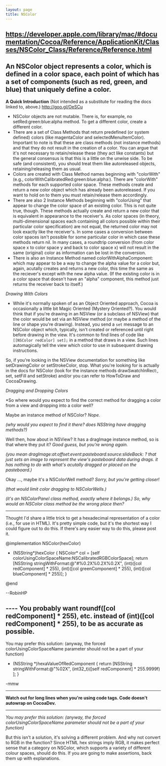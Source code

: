 ```yaml
---
layout: page
title: NSColor
---
```


https://developer.apple.com/library/mac/#documentation/Cocoa/Reference/ApplicationKit/Classes/NSColor_Class/Reference/Reference.html
----
An NSColor object represents a color, which is defined in a color space, each point of which has a set of components (such as red, green, and blue) that uniquely define a color.
----
**A Quick Introduction** (Not intended as a substitute for reading the docs linked to, above.) http://goo.gl/OeSCu

* NSColor objects are not mutable. There is, for example, no setRed:green:blue:alpha method. To get a different color, create a different color.
* There are a set of Class Methods that return predefined (or system defined) colors (like magentaColor and selectedMenuItemColor). Important to note is that these are class methods (not instance methods) and that they do not result in the creation of a color. You can argue that it's not necessary to retain/release these (they act like constants) but the general consensus is that this is a little on the unwise side. To be safe (and consistent), you should treat them like autoreleased objects, retaining/releasing them as usual. 
* Colors are created with Class Method names beginning with "colorWith" (e.g., colorWithCalibratedRed:green:blue:alpha:). There are "colorWith" methods for each supported color space. These methods create and return a new color object which has already been autoreleased. If you want to hold on to them you must retain/release them accordingly.
* There are also 2 Instance Methods beginning with "colorUsing" that appear to change the color space of an existing color. This is not quite true, though. These methods actually create and return a new color that is equivalent in appearance to the receiver's. As color spaces (in theory, multi-dimensional spaces each containing all colors possible within their particular color specification) are not equal, the returned color may not look exactly like the receiver's. In some cases a conversion between color spaces isn't possible for some particular color in which case these methods return nil. In many cases, a roundtrip conversion (from color space x to color space y and back to color space x) will not result in the same (original) color as information can be lost in the conversion.
* There is also an Instance Method named colorWithAlphaComponent: which may appear to be a way to change the alpha value for a color but, again, acutally creates and returns a new color, this time the same as the reciever's except with the new alpha value. (If the existing color is in a color space that doesn't have an "alpha" component, this method just returns the receiver back to itself.)

*Drawing With Colors*

* While it's normally spoken of as an Object Oriented approach, Cocoa is occasionally a little bit Magic Oriented (Mystery Oriented?). You would think that if you're drawing in an NSView (or a subclass of NSView) that the color would be set via an NSView method (or maybe a method of the line or shape you're drawing). Instead, you send a <code>set</code> message to an NSColor object which, typically, isn't created or referenced until right before drawing in the view.  It's common to find lines of code like <code>[[NSColor redColor] set];</code> in a method that draws in a view. Such lines automagically tell the view which color to use in subsequent drawing instructions.

So, if you're looking in the NSView documentation for something like setDrawingColor or setStrokeColor, stop. What you're looking for is actually in the docs for NSColor (look for the instance methods drawSwatchInRect:, set, setFill and setStroke) and/or you can refer to HowToDraw and CocoaDrawing.


*Dragging and Dropping Colors*

*So where would you expect to find the correct method for dragging a color from a view and dropping into a color well? 

Maybe an instance method of NSColor? *Nope.*

*(why would you expect to find it there? does NSString have dragging methods?)*

Well then, how about in NSView?  It has a dragImage instance method, so is that where they put it? *Good guess, but you're wrong again.*

*(you mean dragImage:at:offset:event:pasteboard:source:slideBack: ? that just sets an image to represent the view's pasteboard data during drags. it has nothing to do with what's acutally dragged or placed on the pasteboard.)*

Okay ..., maybe it's a NSColorWell method? *Sorry, but you're getting closer!*

*(that would limit color dragging to NSColorWells.)*

*(it's an NSColorPanel class method, exactly where it belongs.)*  *So, why would an NSColor class method be the wrong place then?*



----
Thought I'd share a little trick to get a hexadecimal representation of a color (i.e., for use in HTML). It's pretty simple code, but it's the shortest way I could figure out to do this. If there's any easier way to do this, please post it.

    
 @implementation NSColor(hexColor)
 
 - (NSString*)hexColor {
 	NSColor* col = [self colorUsingColorSpaceName:NSCalibratedRGBColorSpace];
 	return [NSString stringWithFormat:@"#%0.2X%0.2X%0.2X",
 				(int)([col redComponent] * 255),
 				(int)([col greenComponent] * 255),
 				(int)([col blueComponent] * 255)];
 }
 
 @end

--RobinHP

---- You probably want     roundf([col redComponent] * 255), etc. instead of     (int)([col redComponent] * 255), to be as accurate as possible.
----

You may prefer this solution: (anyway, the forced colorUsingColorSpaceName parameter should not be a part of your function)

    
 - (NSString *)hexaValueOfRedComponent
 {
 	return [NSString stringWithFormat:@"%02X", 
            (int32_t)([self redComponent] *  255.9999f)
        ];
 }


-mmw

----

**Watch out for long lines when you're using code tags. Code doesn't autowrap on CocoaDev.**

----

*You may prefer this solution: (anyway, the forced colorUsingColorSpaceName parameter should not be a part of your function)*

But this isn't a solution, it's solving a different problem. And why not convert to RGB in the function? Since HTML hex strings imply RGB, it makes perfect sense that a category on NSColor, which supports a variety of different colour spaces, should do this. If you are going to make assertions, back them up with explanations.

